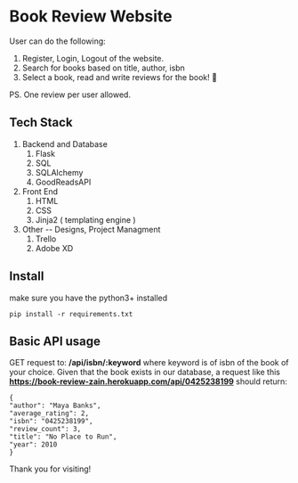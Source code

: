 # Book Review Website

User can do the following:
1. Register, Login, Logout of the website.
2. Search for books based on title, author, isbn
3. Select a book, read and write reviews for the book! 📖


PS. One review per user allowed. 

## Tech Stack
1. Backend and Database
    1. Flask
    2. SQL
    3. SQLAlchemy
    4. GoodReadsAPI
2. Front End
    1. HTML
    2. CSS
    3. Jinja2 ( templating engine )
3. Other -- Designs, Project Managment
    1. Trello
    2. Adobe XD

## Install
make sure you have the python3+ installed
```
pip install -r requirements.txt
```

## Basic API usage
GET request to: <b>/api/isbn/:keyword</b> where keyword is of isbn of the book of your choice.
Given that the book exists in our database, a request like this 
<b>https://book-review-zain.herokuapp.com/api/0425238199</b> should return:
```
{
"author": "Maya Banks",
"average_rating": 2,
"isbn": "0425238199",
"review_count": 3,
"title": "No Place to Run",
"year": 2010
}
```
Thank you for visiting!
